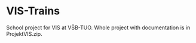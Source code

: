 # VIS-Trains

School project for VIS at VŠB-TUO.
Whole project with documentation is in ProjektVIS.zip.
